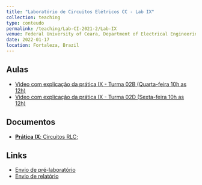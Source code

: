 ```yaml
---
title: "Laboratório de Circuitos Elétricos CC - Lab IX"
collection: teaching
type: conteudo
permalink: /teaching/Lab-CI-2021-2/Lab-IX
venue: Federal University of Ceara, Department of Electrical Engineering
date: 2022-01-17
location: Fortaleza, Brazil
---
```


## Aulas
- [Video com explicação da prática IX - Turma 02B (Quarta-feira 10h as 12h)]()
- [Video com explicação da prática IX - Turma 02D (Sexta-feira 10h as 12h)]()

## Documentos
- [**Prática IX**: Circuitos RLC](https://docs.google.com/document/d/1vdzQWVLP_xINi9doL5QCJL5bWFXG2hm9/edit?usp=drivesdk&ouid=115037078425068686312&rtpof=true&sd=true);

## Links
- [Envio de pré-laboratório](https://forms.gle/cUynupAYVYkcrJ4s5)
- [Envio de relatório](https://forms.gle/6otsN7vhBQUWGCis9)
